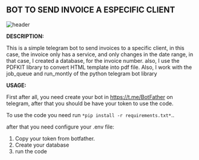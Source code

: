 ## ******BOT TO SEND INVOICE A ESPECIFIC CLIENT******

 ![header](https://raw.githubusercontent.com/danher0310/send_invoice_bot/blob/main/template/assets/img/pythonbot.jpg) 

**DESCRIPTION:**

This is a simple telegram bot to send invoices to a specific client, in this case, the invoice only has a service, and only changes in the date range, in that case, I created a database, for the invoice number. also, I use the PDFKIT library to convert HTML template into pdf file. Also, I work with the job_queue and run_montly of the python telegram bot library

**USAGE:**

First after all, you need create your bot in https://t.me/BotFather on telegram, after that you should be have your token to use the code.

To use the code you need run `*pip install -r requirements.txt*`.. 

after that you need configure your .env file:

1. Copy your token from botfather.
2. Create your database
3. run the code